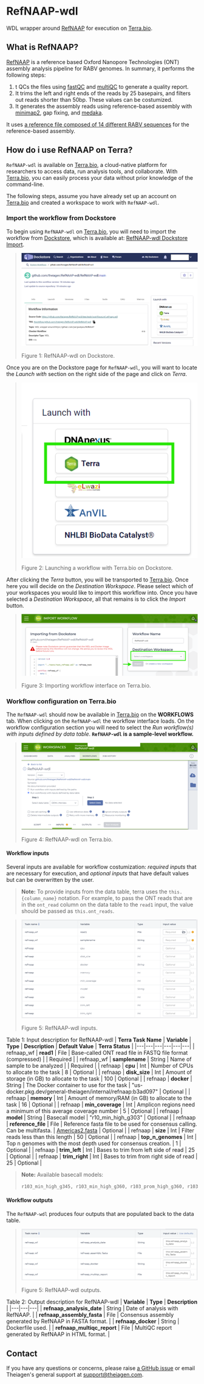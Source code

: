 # RefNAAP-wdl

WDL wrapper around [RefNAAP](https://github.com/jiangweiyao/RefNAAP) for execution on [Terra.bio](https://terra.bio/).

## What is RefNAAP?

[RefNAAP](https://github.com/jiangweiyao/RefNAAP) is a reference based Oxford Nanopore Technologies (ONT) assembly analysis pipeline for RABV genomes. In summary, it performs the following steps:

1. t QCs the files using [fastQC](https://www.bioinformatics.babraham.ac.uk/projects/fastqc/) and [multiQC](https://multiqc.info/) to generate a quality report.
2. It trims the left and right ends of the reads by 25 basepairs, and filters out reads shorter than 50bp. These values can be costumized.
3. It generates the assembly reads using reference-based assembly with [minimap2](https://github.com/lh3/minimap2), gap fixing, and [medaka](https://github.com/nanoporetech/medaka).

It uses [a reference file composed of 14 different RABV sequences](https://github.com/jiangweiyao/RefNAAP/blob/main/Americas2.fasta) for the reference-based assembly.

## How do i use RefNAAP on Terra?

`RefNAAP-wdl` is available on [Terra.bio](https://terra.bio/), a cloud-native platform for researchers to access data, run analysis tools, and collaborate. With [Terra.bio](https://terra.bio/), you can easily process your data without prior knowledge of the command-line.

The following steps, assume you have already set up an account on [Terra.bio](https://terra.bio/) and created a workspace to work with `RefNAAP-wdl`.

### Import the workflow from Dockstore

To begin using `RefNAAP-wdl` on [Terra.bio](https://terra.bio/), you will need to import the workflow from [Dockstore](https://dockstore.org/), which is available at: [RefNAAP-wdl Dockstore Import](https://dockstore.org/workflows/github.com/theiagen/RefNAAP-wdl/RefNAAP-wdl:main?tab=info).

><p align="center">
>  <img src="docs/images/workflow_on_dockstore.png" />
></p>
> Figure 1: RefNAAP-wdl on Dockstore.

Once you are on the Dockstore page for `RefNAAP-wdl`, you will want to locate the _Launch with_
section on the right side of the page and click on _Terra_.

><p align="center">
>  <img src="docs/images/dockstore_launch_with_terra.png" />
></p>
> Figure 2: Launching a workflow with Terra.bio on Dockstore.

After clicking the _Terra_ button, you will be transported to [Terra.bio](https://terra.bio/). Once here you will decide on the _Destination Workspace_. Please select which of your workspaces you would like to import this workflow into. Once you have selected a _Destination Workspace_, all that remains is to click the _Import_ button.

><p align="center">
>  <img src="docs/images/importing_workflow_on_terra.png" />
></p>
> Figure 3: Importing workflow interface on Terra.bio. 

### Workflow configuration on Terra.bio

The `RefNAAP-wdl` should now be available in [Terra.bio](https://terra.bio/) on the **WORKFLOWS** tab. When clicking on the `RefNAAP-wdl` the workflow interface loads. On the workflow configuration section you will need to select the _Run workflow(s) with inputs defined by data table_. **`RefNAAP-wdl` is a sample-level workflow.**

><p align="center">
>  <img src="docs/images/workflow_on_terra.png" />
></p>
> Figure 4: RefNAAP-wdl on Terra.bio.

#### Workflow inputs

Several inputs are available for workflow costumization: _required inputs_ that are necessary for execution, and _optional inputs_ that have default values but can be overwritten by the user.

>**Note:**
>To provide inputs from the data table, terra uses the `this.{column_name}` notation. For example, to pass the ONT reads that are in the `ont_read` column on the data table to the `read1` input, the value should be passed as `this.ont_reads`. 

><p align="center">
>  <img src="docs/images/workflow_inputs.png" />
></p>
> Figure 5: RefNAAP-wdl inputs.

Table 1: Input description for RefNAAP-wdl
| **Terra Task Name** | **Variable** | **Type** | **Description** | **Default Value** | **Terra Status** |
|---|---|---|---|---|---|
| refnaap_wf | **read1** | File | Base-called ONT read file in FASTQ file format (compressed) | | Required |
| refnaap_wf | **samplename** | String | Name of sample to be analyzed | | Required |
| refnaap | **cpu** | Int | Number of CPUs to allocate to the task | 8 | Optional |
| refnaap | **disk_size** | Int | Amount of storage (in GB) to allocate to the task | 100 | Optional |
| refnaap | **docker** | String | The Docker container to use for the task | "us-docker.pkg.dev/general-theiagen/internal/refnaap:b3ad097" | Optional |
| refnaap | **memory** | Int | Amount of memory/RAM (in GB) to allocate to the task | 16 | Optional |
| refnaap | **min_coverage** | Int |  Amplicon regions need a minimum of this average coverage number | 5 | Optional |
| refnaap | **model** | String | Basecall model | "r10_min_high_g303" | Optional |
| refnaap | **reference_file** | File | Reference fasta file to be used for consensus calling. Can be multifasta. | [Americas2.fasta](https://github.com/jiangweiyao/RefNAAP/blob/main/Americas2.fasta) | Optional |
| refnaap | **size** | Int | Filter reads less than this length | 50 | Optional |
| refnaap | **top_n_genomes** | Int | Top n genomes with the most depth used for consensus creation.  | 1 | Optional |
| refnaap | **trim_left** | Int | Bases to trim from left side of read | 25 | Optional |
| refnaap | **trim_right** | Int | Bases to trim from right side of read | 25 | Optional |

>**Note:** 
>Available basecall models:
>```bash
>r103_min_high_g345, r103_min_high_g360, r103_prom_high_g360, r103_prom_snp_g3210, r103_prom_variant_g3210, r10_min_high_g303, r10_min_high_g340, r941_min_fast_g303, r941_min_high_g303, r941_min_high_g330, r941_min_high_g340_rle, r941_min_high_g344, r941_min_high_g351, r941_min_high_g360, r941_prom_fast_g303, r941_prom_high_g303, r941_prom_high_g330, r941_prom_high_g344, r941_prom_high_g360, r941_prom_high_g4011, r941_prom_snp_g303, r941_prom_snp_g322, r941_prom_snp_g360, r941_prom_variant_g303, r941_prom_variant_g322, r941_prom_variant_g360
>```

#### Workflow outputs

The `RefNAAP-wdl` produces four outputs that are populated back to the data table.

><p align="center">
>  <img src="docs/images/workflow_outputs.png" />
></p>
> Figure 5: RefNAAP-wdl outputs.

Table 2: Output description for RefNAAP-wdl
| **Variable** | **Type** | **Description** |
|---|---|---|
| **refnaap_analysis_date** | String | Date of analysis with RefNAAP. |
| **refnaap_assembly_fasta** | File | Consensus assembly generated by RefNAAP in FASTA format. |
| **refnaap_docker** | String | Dockerfile used. |
| **refnaap_multiqc_report** | File | MultiQC report generated by RefNAAP in HTML format. |

## Contact

If you have any questions or concerns, please raise [a GitHub issue](https://github.com/theiagen/RefNAAP-wdl/issues) or email Theiagen's general support at support@theiagen.com.